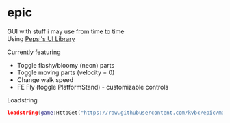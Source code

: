 # epic
GUI with stuff i may use from time to time  
Using [Pepsi's UI Library](https://v3rmillion.net/showthread.php?tid=1139856)

Currently featuring
- Toggle flashy/bloomy (neon) parts
- Toggle moving parts (velocity = 0)
- Change walk speed
- FE Fly (toggle PlatformStand) - customizable controls

Loadstring
```lua
loadstring(game:HttpGet("https://raw.githubusercontent.com/kvbc/epic/main/epic.lua", true))()
```
